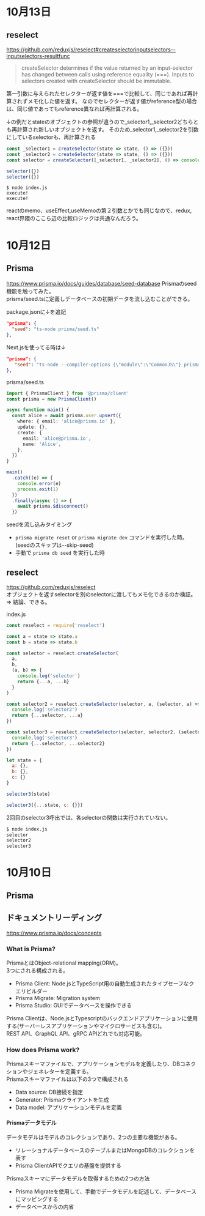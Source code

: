 # 10月13日

## reselect
https://github.com/reduxjs/reselect#createselectorinputselectors--inputselectors-resultfunc
> createSelector determines if the value returned by an input-selector has changed between calls using reference equality (===). Inputs to selectors created with createSelector should be immutable.

第一引数に与えられたセレクターが返す値を===で比較して、同じであれば再計算されずメモ化した値を返す。
なのでセレクターが返す値がreference型の場合は、同じ値であってもreference異なれば再計算される。

↓の例だとstateのオブジェクトの参照が違うので_selector1,_selector2どちらとも再計算され新しいオブジェクトを返す。
そのため_selector1,_selector2を引数にしているselectorも、再計算される
```js
const _selector1 = createSelector(state => state, () => ({}))
const _selector2 = createSelector(state => state, () => ({}))
const selector = createSelector([_selector1, _selector2], () => console.log('execute!'))

selector({})
selector({})
```
```
$ node index.js 
execute!
execute!
```

reactのmemo、useEffect,useMemoの第２引数とかでも同じなので、redux, react界隈のここら辺の比較ロジックは共通なんだろう。



# 10月12日

## Prisma
https://www.prisma.io/docs/guides/database/seed-database
Prismaのseed機能を触ってみた。  
prisma/seed.tsに定義しデータベースの初期データを流し込むことができる。

package.jsonに↓を追記
```json
"prisma": {
  "seed": "ts-node prisma/seed.ts"
},
```
Next.jsを使ってる時は↓
```json
"prisma": {
   "seed": "ts-node --compiler-options {\"module\":\"CommonJS\"} prisma/seed.ts"
},
```

prisma/seed.ts
```typescript
import { PrismaClient } from '@prisma/client'
const prisma = new PrismaClient()

async function main() {
  const alice = await prisma.user.upsert({
    where: { email: 'alice@prisma.io' },
    update: {},
    create: {
      email: 'alice@prisma.io',
      name: 'Alice',
    },
  })
}

main()
  .catch((e) => {
    console.error(e)
    process.exit(1)
  })
  .finally(async () => {
    await prisma.$disconnect()
  })
```

seedを流し込みタイミング
* `prisma migrate reset` or `prisma migrate dev` コマンドを実行した時。 (seedのスキップは--skip-seed)
* 手動で `prisma db seed` を実行した時

## reselect 
https://github.com/reduxjs/reselect  
オブジェクトを返すselectorを別のselectorに渡してもメモ化できるのか検証。  
=> 結論、できる。

index.js
```js
const reselect = require('reselect')

const a = state => state.a
const b = state => state.b

const selector = reselect.createSelector(
  a,
  b,
  (a, b) => {
    console.log('selector')
    return {...a, ...b}
  }
)

const selector2 = reselect.createSelector(selector, a, (selector, a) => {
  console.log('selector2')
  return {...selector, ...a}
})

const selector3 = reselect.createSelector(selector, selector2, (selector, selector2) => {
  console.log('selector3')
  return {...selector, ...selector2}
})

let state = {
  a: {},
  b: {},
  c: {}
}

selector3(state)

selector3({...state, c: {}})
```

2回目のselector3呼出では、各selectorの関数は実行されていない。
```bash
$ node index.js
selector
selector2
selector3
```








# 10月10日

## Prisma

## ドキュメントリーディング
https://www.prisma.io/docs/concepts

### What is Prisma?

PrismaとはObject-relational mapping(ORM)。  
3つにされる構成される。
* Prisma Client: Node.jsとTypeScript用の自動生成されたタイプセーフなクエリビルダー
* Prisma Migrate: Migration system
* Prisma Studio: GUIでデータベースを操作できる

Prisma Clientは、Node.jsとTypescriptのバックエンドアプリケーションに使用する(サーバーレスアプリケーションやマイクロサービスも含む)。  
REST API、GraphQL API、gRPC APIどれでも対応可能。

### How does Prisma work?
Prismaスキーマファイルで、アプリケーションモデルを定義したり、DBコネクションやジェネレターを定義する。  
Prismaスキーマファイルは以下の3つで構成される
* Data source: DB接続を指定
* Generator: Prismaクライアントを生成
* Data model: アプリケーションモデルを定義

#### Prismaデータモデル

データモデルはモデルのコレクションであり、2つの主要な機能がある。
* リレーショナルデータベースのテーブルまたはMongoDBのコレクションを表す
* Prisma ClientAPIでクエリの基盤を提供する

Prismaスキーマにデータモデルを取得するための2つの方法
* Prisma Migrateを使用して、手動でデータモデルを記述して、データベースにマッピングする
* データベースからの内省



